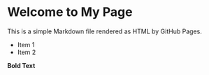 # Welcome to My Page

This is a simple Markdown file rendered as HTML by GitHub Pages.

- Item 1
- Item 2

**Bold Text**